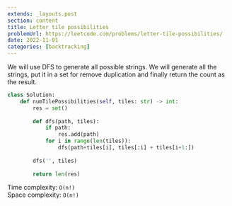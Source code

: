 ```yaml
---
extends: _layouts.post
section: content
title: Letter tile possibilities
problemUrl: https://leetcode.com/problems/letter-tile-possibilities/
date: 2022-11-01
categories: [backtracking]
---
```


We will use DFS to generate all possible strings. We will generate all the strings, put it in a set for remove duplication and finally return the count as the result.

```python
class Solution:
    def numTilePossibilities(self, tiles: str) -> int:
        res = set()
        
        def dfs(path, tiles):
            if path:
                res.add(path)
            for i in range(len(tiles)):
                dfs(path+tiles[i], tiles[:i] + tiles[i+1:])
                
        dfs('', tiles)
        
        return len(res)
```

Time complexity: `O(n!)` <br/>
Space complexity: `O(n!)`